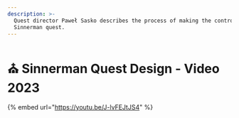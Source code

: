 ```yaml
---
description: >-
  Quest director Paweł Sasko describes the process of making the controversial
  Sinnerman quest.
---
```


# ⛪ Sinnerman Quest Design - Video 2023



{% embed url="https://youtu.be/J-lvFEJtJS4" %}
